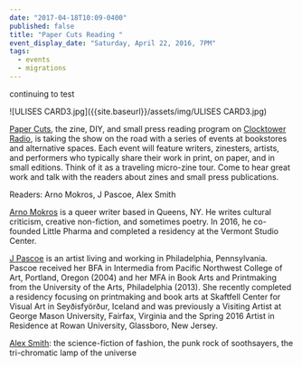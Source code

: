 ```yaml
---
date: "2017-04-18T10:09-0400"
published: false
title: "Paper Cuts Reading "
event_display_date: "Saturday, April 22, 2016, 7PM"
tags:
  - events
  - migrations
---
```


continuing to test

![ULISES CARD3.jpg]({{site.baseurl}}/assets/img/ULISES CARD3.jpg)

[Paper Cuts](http://clocktower.org/series/paper-cuts), the zine, DIY, and small press reading program on [Clocktower Radio](http://clocktower.org/radio), is taking the show on the road with a series of events at bookstores and alternative spaces. Each event will feature writers, zinesters, artists, and performers who typically share their work in print, on paper, and in small editions. Think of it as a traveling micro-zine tour. Come to hear great work and talk with the readers about zines and small press publications.

Readers: Arno Mokros, J Pascoe, Alex Smith

[Arno Mokros](http://arno-press.tumblr.com/zines) is a queer writer based in Queens, NY. He writes cultural criticism, creative non-fiction, and sometimes poetry. In 2016, he co-founded Little Pharma and completed a residency at the Vermont Studio Center.

[J Pascoe](http://jpascoe.com/home.html) is an artist living and working in Philadelphia, Pennsylvania. Pascoe received her BFA in Intermedia from Pacific Northwest College of Art, Portland, Oregon (2004) and her MFA in Book Arts and Printmaking from the University of the Arts, Philadelphia (2013). She recently completed a residency focusing on printmaking and book arts at Skaftfell Center for Visual Art in Seyðisfyörður, Iceland and was previously a Visiting Artist at George Mason University, Fairfax, Virginia and the Spring 2016 Artist in Residence at Rowan University, Glassboro, New Jersey.

[Alex Smith](http://metropolarity.net/tag/alex-smith/): the science-fiction of fashion, the punk rock of soothsayers, the tri-chromatic lamp of the universe
